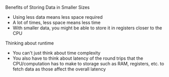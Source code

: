 Benefits of Storing Data in Smaller Sizes

- Using less data means less space required
- A lot of times, less space means less time
- With smaller data, you might be able to store it in registers closer to the CPU

Thinking about runtime
- You can't just think about time complexity
- You also have to think about latency of the round trips that the CPU/computation has to make to storage
such as RAM, registers, etc. to fetch data as those affect the overall latency
